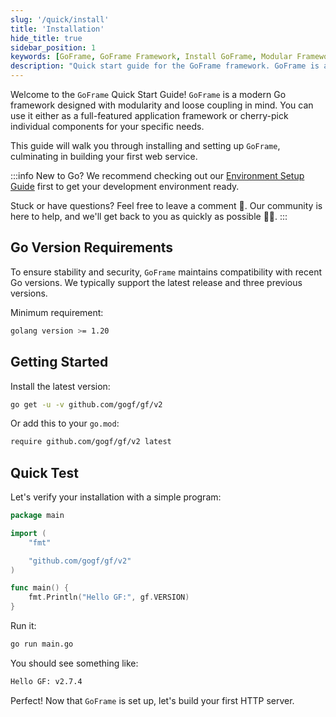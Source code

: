 ```yaml
---
slug: '/quick/install'
title: 'Installation'
hide_title: true
sidebar_position: 1
keywords: [GoFrame, GoFrame Framework, Install GoFrame, Modular Framework, Low Coupling Design, Web Server API Development, Go Language Environment, Project Framework, Basic Components, HTTP Server]
description: "Quick start guide for the GoFrame framework. GoFrame is a modular, low coupling design development framework that includes common basic components and development tools. It's suitable for complete business project frameworks and independent component libraries. The content covers downloading and installing GoFrame, running basic operations, and introducing how to develop simple Web Server API applications."
---
```


Welcome to the `GoFrame` Quick Start Guide! `GoFrame` is a modern Go framework designed with modularity and loose coupling in mind. You can use it either as a full-featured application framework or cherry-pick individual components for your specific needs.

This guide will walk you through installing and setting up `GoFrame`, culminating in building your first web service.

:::info
New to Go? We recommend checking out our [Environment Setup Guide](../../docs/其他资料/准备开发环境/准备开发环境.md) first to get your development environment ready.

Stuck or have questions? Feel free to leave a comment 💬. Our community is here to help, and we'll get back to you as quickly as possible 🌟🌟.
:::

## Go Version Requirements

To ensure stability and security, `GoFrame` maintains compatibility with recent Go versions. We typically support the latest release and three previous versions.

Minimum requirement:
```bash
golang version >= 1.20
```

## Getting Started

Install the latest version:
```bash
go get -u -v github.com/gogf/gf/v2
```

Or add this to your `go.mod`:
```bash
require github.com/gogf/gf/v2 latest
```

## Quick Test

Let's verify your installation with a simple program:
```go title="main.go"
package main

import (
    "fmt"

    "github.com/gogf/gf/v2"
)

func main() {
    fmt.Println("Hello GF:", gf.VERSION)
}
```

Run it:
```bash
go run main.go
```

You should see something like:
```bash
Hello GF: v2.7.4
```

Perfect! Now that `GoFrame` is set up, let's build your first HTTP server.
